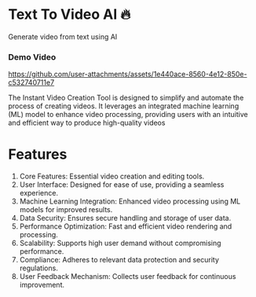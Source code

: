 # Text To Video AI 🔥

Generate video from text using AI
### Demo Video

https://github.com/user-attachments/assets/1e440ace-8560-4e12-850e-c532740711e7


The Instant Video Creation Tool is designed to simplify and automate the process of creating videos. It leverages an integrated machine learning (ML) model to enhance video processing, providing users with an intuitive and efficient way to produce high-quality videos

# Features

1. Core Features: Essential video creation and editing tools.
2. User Interface: Designed for ease of use, providing a seamless experience.
3. Machine Learning Integration: Enhanced video processing using ML models for improved results.
4. Data Security: Ensures secure handling and storage of user data.
5. Performance Optimization: Fast and efficient video rendering and processing.
6. Scalability: Supports high user demand without compromising performance.
7. Compliance: Adheres to relevant data protection and security regulations.
8. User Feedback Mechanism: Collects user feedback for continuous improvement.


